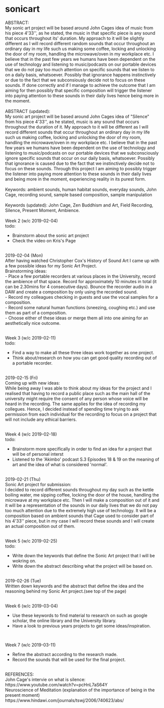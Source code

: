 # sonicart
ABSTRACT:
<br>
My sonic art project will be based around John Cages idea of music from his piece 4'33'', as he stated, the music in that specific piece is any sound that occurs throughout its' duration. My approach to it will be slightly different as I will record different random sounds that occur throughout an ordinary day in my life such us making some coffee, locking and unlocking the door of my room, handling the microwave/oven in my workplace etc. I believe that in the past few years we humans have been dependent on the use of technology and listening to music/podcasts on our portable devices that we do not pay too much attention on specific sounds that we listen to on a daily basis, whatsoever. Possibly that ignorance happens instinctively or due to the fact that we subconsiously decide not to focus on these sounds. If done correctly and if I manage to achieve the outcome that I am aiming for then possibly that specific composition will trigger the listener into paying attention to these sounds in their daily lives hence being more in the moment. 
<br>
<br>
ABSTRACT (updated):
<br>
My sonic art project will be based around John Cages idea of "Silence" from his piece 4'33'', as he stated, music is any sound that occurs throughout the duration of it. My approach to it will be different as I will record different sounds that occur throughout an ordinary day in my life such us making coffee, locking and unlocking the door of my room, handling the microwave/oven in my workplace etc. I believe that in the past few years we humans have been dependent on the use of technology and listening to music/podcasts on our portable devices that we subconsciously ignore specific sounds that occur on our daily basis, whatsoever. Possibly that ignorance is caused due to the fact that we instinctively decide not to focus on these sounds. Through this project I am aiming to possibly trigger the listener into paying more attention to these sounds in their daily lives and being more in the moment, experiencing reality in its purest form. 
<br>
<br>
Keywords: ambient sounds, human habitat sounds, everyday sounds, John Cage, recording sound, sample based composition, sample manipulation
<br>
<br>
Keywords (updated): John Cage, Zen Buddhism and Art, Field Recording, Silence, Present Moment, Ambience.
<br>
<br> 
Week 2 (w/c 2019-02-04)
<br>
todo:
- Brainstorm about the sonic art project
- Check the video on Kris's Page
<br>
2019-02-04 (Mon)
<br>
After having watched Christopher Cox's History of Sound Art I came up with a few possible ideas for my Sonic Art Project.
<br>
Brainstorming ideas:
<br>
- Place a few portable recorders at various places in the University, record the ambience of that space. Record for approximately 10 minutes in total (it can be 2.30mins for 4 consecutive days). Bounce the recorder audio in a DAW and create a composition by only using the recorded sound.
<br>
- Record my colleagues checking in guests and use the vocal samples for a composition.
<br>
- Record some natural human functions (sneezing, coughing etc.) and use them as part of a composition.
<br>
- Choose either of these ideas or merge them all into one aiming for an aesthetically nice outcome.
<br>
<br>

Week 3 (w/c 2019-02-11)
<br>
todo:
- Find a way to make all these three ideas work together as one project.
- Think about/research on how you can get good quality recording out of a portable recorder.
<br>
2019-02-15 (Fri)
<br>
Coming up with new ideas:
<br> 
While being away I was able to think about my ideas for the project and I realised that having to record a public place such as the main hall of the university might require the consent of any person whose voice will be heard in the recording. The same applies for the idea of recording my collegues. Hence, I decided instead of spending time trying to ask permission from each individual for the recording to focus on a project that will not include any ethical barriers.
<br>
<br>

Week 4 (w/c 2019-02-18)
<br>
todo:
- Brainstorm more specifically in order to find an idea for a project that will be of personal interst
- Listened to the 'Akimbo' podcast S.3 Episodes 18 & 19 on the meaning of art and the idea of what is considered 'normal'.
<br>
2019-02-21 (Thu)
<br>
Sonic Art project for submission:
<br>
I decided to record different sounds throughout my day such as the kettle boiling water, me sipping coffee, locking the door of the house, handling the microwave at my workplace etc. Then I will make a composition out of it and it will be a representation of the sounds in our daily lives that we do not pay too much attention due to the extremely high use of technology. It will be a composition based on ambient sounds that Cage used to consider part of his 4'33'' piece, but in my case I will record these sounds and I will create an actual composition out of them.
<br>
<br>

Week 5 (w/c 2019-02-25)
<br>
todo:
- Write down the keywords that define the Sonic Art project that I will be wokring on.
- Write down the abstract describing what the project will be based on.
<br>
2019-02-26 (Tue)
<br>
Written down keywords and the abstract that define the idea and the reasoning behind my Sonic Art project.(see top of the page)
<br>
<br>

Week 6 (w/c 2019-03-04)
<br> 
- Use these keywords to find material to research on such as google scholar, the online library and the University library.
- Have a look to previous years projects to get some ideas/inspiration.
<br>

Week 7 (w/c 2019-03-11)
<br>
- Refine the abstract according to the research made.
- Record the sounds that will be used for the final project.
<br>
REFERENCES:
<br>
John Cage's intervie on what is silence:
<br>
https://www.youtube.com/watch?v=pcHnL7aS64Y
<br>
Neuroscience of Meditation (explanation of the importance of being in the present moment)
<br>
https://www.hindawi.com/journals/tswj/2006/740623/abs/
